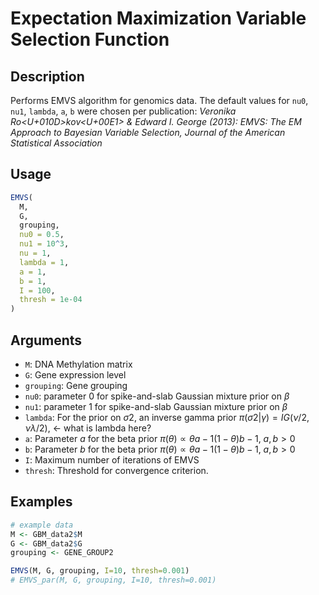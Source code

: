 # Expectation Maximization Variable Selection Function

## Description

Performs EMVS algorithm for genomics data.
The default values for `nu0`, `nu1`, `lambda`, `a`, `b` were chosen per publication: *Veronika Ro<U+010D>kov<U+00E1> & Edward I. George (2013): EMVS: The EM Approach to Bayesian Variable Selection, Journal of the American Statistical Association*

## Usage

```r
EMVS(
  M,
  G,
  grouping,
  nu0 = 0.5,
  nu1 = 10^3,
  nu = 1,
  lambda = 1,
  a = 1,
  b = 1,
  I = 100,
  thresh = 1e-04
)
```

## Arguments

* `M`: DNA Methylation matrix
* `G`: Gene expression level
* `grouping`: Gene grouping
* `nu0`: parameter 0 for spike-and-slab Gaussian mixture prior on $\beta$
* `nu1`: parameter 1 for spike-and-slab Gaussian mixture prior on $\beta$
* `lambda`: For the prior on $\sigma2$, an inverse gamma prior $\pi(\sigma2 | \gamma) = IG(\nu/2, \nu\lambda/2)$, <- what is lambda here?
* `a`: Parameter $a$ for the beta prior $\pi(\theta) \propto \theta a-1(1-\theta)b-1$, $a, b > 0$
* `b`: Parameter $b$ for the beta prior $\pi(\theta) \propto \theta a-1(1-\theta)b-1$, $a, b > 0$
* `I`: Maximum number of iterations of EMVS
* `thresh`: Threshold for convergence criterion.

## Examples

```r
# example data
M <- GBM_data2$M
G <- GBM_data2$G
grouping <- GENE_GROUP2

EMVS(M, G, grouping, I=10, thresh=0.001)
# EMVS_par(M, G, grouping, I=10, thresh=0.001)
```


